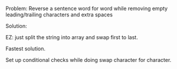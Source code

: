Problem:
Reverse a sentence word for word while removing empty leading/trailing characters and extra spaces

Solution:

EZ: just split the string into array and swap first to last.

Fastest solution.

Set up conditional checks while doing swap character for character.
